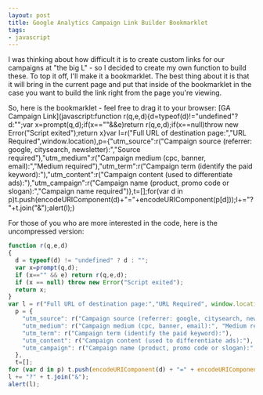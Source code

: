 ```yaml
---
layout: post
title: Google Analytics Campaign Link Builder Bookmarklet
tags:
- javascript
---
```

I was thinking about how difficult it is to create custom links for our campaigns at "the big L" - so I decided to create my own function to build these.  To top it off, I'll make it a bookmarklet.  The best thing about it is that it will bring in the current page and put that inside of the bookmarklet in the case you want to build the link right from the page you're viewing.

So, here is the bookmarklet - feel free to drag it to your browser:
[GA Campaign Link](javascript:function r(q,e,d){d=typeof(d)!="undefined"?d:"";var x=prompt(q,d);if(x==""&&e)return r(q,e,d);if(x==null)throw new Error("Script exited");return x}var l=r("Full URL of destination page:","URL Required",window.location),p={"utm_source":r("Campaign source (referrer: google, citysearch, newsletter):","Source required"),"utm_medium":r("Campaign medium (cpc, banner, email):","Medium required"),"utm_term":r("Campaign term (identify the paid keyword):"),"utm_content":r("Campaign content (used to differentiate ads):"),"utm_campaign":r("Campaign name (product, promo code or slogan):","Campaign name required")},t=[];for(var d in p)t.push(encodeURIComponent(d)+"="+encodeURIComponent(p[d]));l+="?"+t.join("&");alert(l);)

For those of you who are more interested in the code, here is the uncompressed version:

```javascript
function r(q,e,d)
{
  d = typeof(d) != "undefined" ? d : "";
  var x=prompt(q,d);
  if (x=="" && e) return r(q,e,d);
  if (x == null) throw new Error("Script exited");
  return x;
}
var l = r("Full URL of destination page:","URL Required", window.location),
  p = {
    "utm_source": r("Campaign source (referrer: google, citysearch, newsletter):", "Source required"),
    "utm_medium": r("Campaign medium (cpc, banner, email):", "Medium required"),
    "utm_term": r("Campaign term (identify the paid keyword):"),
    "utm_content": r("Campaign content (used to differentiate ads):"),
    "utm_campaign": r("Campaign name (product, promo code or slogan):","Campaign name required")
  },
  t=[];
for (var d in p) t.push(encodeURIComponent(d) + "=" + encodeURIComponent(p[d]));
l += "?" + t.join("&");
alert(l);
```
